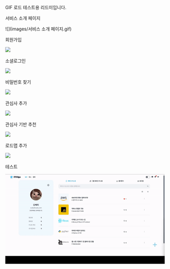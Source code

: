 GIF 로드 테스트용 리드미입니다.

서비스 소개 페이지

![](images/서비스 소개 페이지.gif)

회원가입

![](images/회원가입.gif)

소셜로그인

![](images/소셜%20로그인.gif)

비밀번호 찾기

![](images/비밀번호%20찾기.gif)

관심사 추가

![](images/관심사%20추가.gif)

관심사 기반 추천

![](images/관심사%20기반%20추천.gif)

로드맵 추가

![](images/로드맵%20추가.gif)

테스트

![](images/test.gif)
